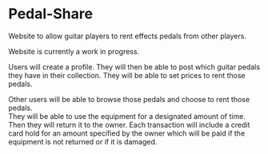 # Pedal-Share
 Website to allow guitar players to rent effects pedals from other players.  
 
 Website is currently a work in progress.  
 
 Users will create a profile.  They will then be able to post which guitar pedals they have in their collection.
 They will be able to set prices to rent those pedals.
 
 Other users will be able to browse those pedals and choose to rent those pedals.  
 They will be able to use the equipment for a designated amount of time.  Then they will return it to the owner.
 Each transaction will include a credit card hold for an amount specified by the owner which will be paid if 
 the equipment is not returned or if it is damaged.  
 
 
